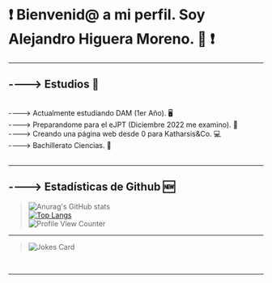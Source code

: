 # ❗ Bienvenid@ a mi perfil. Soy Alejandro Higuera Moreno. 🖖 ❗
<hr>

## ----> Estudios 📖
<br />
----> Actualmente estudiando DAM (1er Año). 🖥️
<br />
----> Preparandome para el eJPT (Diciembre 2022 me examino). 🖤
<br />
----> Creando una página web desde 0 para Katharsis&Co. 💻
<br />
----> Bachillerato Ciencias. 💯
<br />
<br />
<hr>

## ----> Estadísticas de Github 🆕

> ![Anurag's GitHub stats](https://github-readme-stats.vercel.app/api?username=AlejandroHiguera&show_icons=true&theme=radical) 
> <br />
> [![Top Langs](https://github-readme-stats.vercel.app/api/top-langs/?username=AlejandroHIguera&layout=compact)](https://github.com/anuraghazra/github-readme-stats)
> <br />
> ![Profile View Counter](https://komarev.com/ghpvc/?username=AlejandroHiguera)
> <br />

---
> ![Jokes Card](https://readme-jokes.vercel.app/api)
<br />

<hr />
 
